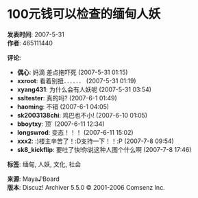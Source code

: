 # 100元钱可以检查的缅甸人妖

**发表时间**: 2007-5-31  
**作者**: 465111440  

**评论**:
- **偶心**: 妈滴   差点拖吓死 (2007-5-31 01:15)
- **xxroot**: 看着别扭．．．．．． (2007-5-31 01:19)
- **xyang431**: 为什么会有人妖呢 (2007-5-31 03:54)
- **ssltester**: 真的吗? (2007-6-1 01:49)
- **haoming**: 不错 (2007-6-1 04:05)
- **sk2003138chi**: 鸡巴也不小! (2007-6-10 01:05)
- **bboytxy**: 顶` (2007-6-11 12:34)
- **longswrod**: 变态！！！ (2007-6-11 15:02)
- **xxx2**: :)楼主辛苦了！:D支持一下！！:P (2007-7-8 09:54)
- **sk8_kickflip**: 要吐了快!你说这种人图个什么啊 (2007-7-8 17:46)

**标签**: 缅甸, 人妖, 文化, 社会

**来源**: Maya♪Board  
**版本**: Discuz! Archiver 5.5.0  © 2001-2006 Comsenz Inc.